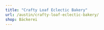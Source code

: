 ```yaml
---
title: "Crafty Loaf Eclectic Bakery"
url: /austin/crafty-loaf-eclectic-bakery/
shop: Bäckerei
---
```

